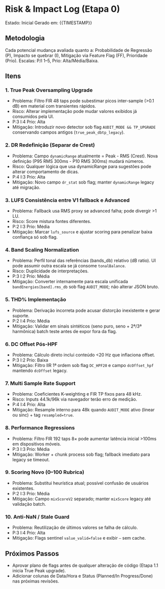 # Risk & Impact Log (Etapa 0)
Estado: Inicial
Gerado em: {{TIMESTAMP}}

## Metodologia
Cada potencial mudança avaliada quanto a: Probabilidade de Regressão (P), Impacto se quebrar (I), Mitigação via Feature Flag (FF), Prioridade (Prio).
Escalas: P/I 1–5, Prio: Alta/Média/Baixa.

## Itens

### 1. True Peak Oversampling Upgrade
- Problema: Filtro FIR 48 taps pode subestimar picos inter-sample (>0.1 dB) em material com transientes rápidos.
- Risco: Alterar implementação pode mudar valores exibidos já consumidos pela UI.
- P:3 I:4 Prio: Alta
- Mitigação: Introduzir novo detector sob flag `AUDIT_MODE && TP_UPGRADE` conservando campos antigos (`true_peak_dbtp_legacy`).

### 2. DR Redefinição (Separar de Crest)
- Problema: Campo `dynamicRange` atualmente = Peak - RMS (Crest). Nova definição (P95 RMS 300ms - P10 RMS 300ms) mudará números.
- Risco: Qualquer lógica que usa dynamicRange para sugestões pode alterar comportamento de dicas.
- P:4 I:3 Prio: Alta
- Mitigação: Novo campo `dr_stat` sob flag; manter `dynamicRange` legacy até migração.

### 3. LUFS Consistência entre V1 fallback e Advanced
- Problema: Fallback usa RMS proxy se advanced falha; pode divergir >1 LU.
- Risco: Score mistura fontes diferentes.
- P:2 I:3 Prio: Média
- Mitigação: Marcar `lufs_source` e ajustar scoring para penalizar baixa confiança só sob flag.

### 4. Band Scaling Normalization
- Problema: Perfil tonal das referências (bands_db) relativo (dB ratio). UI pode assumir outra escala se já consome `tonalBalance`.
- Risco: Duplicidade de interpretações.
- P:3 I:2 Prio: Média
- Mitigação: Converter internamente para escala unificada `bandEnergies[band].rms_db` sob flag `AUDIT_MODE`; não alterar JSON bruto.

### 5. THD% Implementação
- Problema: Derivação incorreta pode acusar distorção inexistente e gerar suporte.
- P:2 I:4 Prio: Média
- Mitigação: Validar em sinais sintéticos (seno puro, seno + 2ª/3ª harmônica) batch teste antes de expor fora da flag.

### 6. DC Offset Pós-HPF
- Problema: Cálculo direto inclui conteúdo <20 Hz que inflaciona offset.
- P:3 I:2 Prio: Baixa
- Mitigação: Filtro IIR 1ª ordem sob flag `DC_HPF20` e campo `dcOffset_hpf` mantendo `dcOffset` legacy.

### 7. Multi Sample Rate Support
- Problema: Coeficientes K-weighting e FIR TP fixos para 48 kHz.
- Risco: Inputs 44.1k/96k via navegador terão erro de medição.
- P:4 I:4 Prio: Alta
- Mitigação: Resample interno para 48k quando `AUDIT_MODE` ativo (linear ou sinc) + tag `resampled=true`.

### 8. Performance Regressions
- Problema: Filtro FIR 192 taps 8× pode aumentar latência inicial >100ms em dispositivos móveis.
- P:3 I:3 Prio: Média
- Mitigação: Worker + chunk process sob flag; fallback imediato para legacy se timeout.

### 9. Scoring Novo (0–100 Rubrica)
- Problema: Substitui heurística atual; possível confusão de usuários existentes.
- P:2 I:3 Prio: Média
- Mitigação: Campo `mixScoreV2` separado; manter `mixScore` legacy até validação batch.

### 10. Anti-NaN / Stale Guard
- Problema: Reutilização de últimos valores se falha de cálculo.
- P:3 I:4 Prio: Alta
- Mitigação: Flags sentinel `value_valid=false` e exibir `—` sem cache.

## Próximos Passos
- Aprovar plano de flags antes de qualquer alteração de código (Etapa 1.1 inicia True Peak upgrade).
- Adicionar colunas de Data/Hora e Status (Planned/In Progress/Done) nas próximas revisões.
